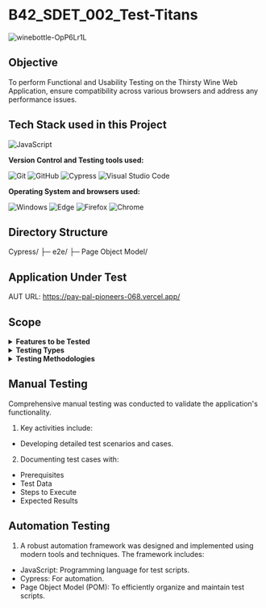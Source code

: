 # B42_SDET_002_Test-Titans
![winebottle-OpP6Lr1L](https://github.com/user-attachments/assets/db2ae536-fcfe-4017-87d9-69fffad228a5)

## Objective

To perform Functional and Usability Testing on the Thirsty Wine Web Application, ensure compatibility across various browsers and address any performance issues.

## Tech Stack used in this Project

<img alt="JavaScript" src="https://img.shields.io/badge/JavaScript-F7DF1E?logo=javascript&logoColor=white&style=flat" />

**Version Control and Testing tools used:**

<img alt="Git" src="https://img.shields.io/badge/Git-F05032?logo=git&logoColor=white&style=flat" />
<img alt="GitHub" src="https://img.shields.io/badge/GitHub-181717?logo=github&logoColor=white&style=flat" />
<img alt="Cypress" src="https://img.shields.io/badge/Cypress-17202C?logo=cypress&logoColor=white&style=flat" />
<img alt="Visual Studio Code" src="https://img.shields.io/badge/Visual%20Studio%20Code-007ACC?logo=visual-studio-code&logoColor=white&style=flat" />

**Operating System and browsers used:**

<img alt="Windows" src="https://img.shields.io/badge/Windows-00ADEF?logo=windows&logoColor=white&style=flat" />
<img alt="Edge" src="https://img.shields.io/badge/Edge-5C2D91?logo=microsoft-edge&logoColor=white&style=flat" />
<img alt="Firefox" src="https://img.shields.io/badge/Firefox-FF9500?logo=firefox-browser&logoColor=white&style=flat" />
<img alt="Chrome" src="https://img.shields.io/badge/Chrome-4285F4?logo=google-chrome&logoColor=white&style=flat" />

## Directory Structure
Cypress/
├─ e2e/
├─ Page Object Model/


## Application Under Test 

AUT URL: https://pay-pal-pioneers-068.vercel.app/

## Scope 
<details>
<summary><strong>Features to be Tested</strong></summary>

- Sign up
- Login
- Add to cart
- Wish list
- Order
- Product information
- Size
- Logout

</details>

<details>
<summary><strong>Testing Types</strong></summary>

- Functional Testing
- Usability Testing
- Compatibility Testing

</details>

<details>
<summary><strong>Testing Methodologies</strong></summary>

- Black-box Testing
- Exploratory Testing
- Integration Testing
- End-to-End Testing

</details>

## Manual Testing 
Comprehensive manual testing was conducted to validate the application's functionality.
1. Key activities include:
- Developing detailed test scenarios and cases.
2. Documenting test cases with:
- Prerequisites
- Test Data
- Steps to Execute
- Expected Results

## Automation Testing
1. A robust automation framework was designed and implemented using modern tools and techniques.
The framework includes:
- JavaScript: Programming language for test scripts.
- Cypress: For automation.
- Page Object Model (POM): To efficiently organize and maintain test scripts.

